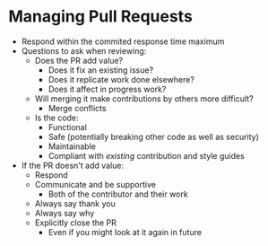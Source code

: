 # Managing Pull Requests

* Respond within the commited response time maximum
* Questions to ask when reviewing:
  * Does the PR add value?
    * Does it fix an existing issue?
    * Does it replicate work done elsewhere?
    * Does it affect in progress work?
  * Will merging it make contributions by others more difficult?
    * Merge conflicts
  * Is the code:
    * Functional
    * Safe (potentially breaking other code as well as security)
    * Maintainable
    * Compliant with _existing_ contribution and style guides
* If the PR doesn't add value:
  * Respond
  * Communicate and be supportive
    * Both of the contributor and their work
  * Always say thank you
  * Always say why
  * Explicitly close the PR
    * Even if you might look at it again in future
